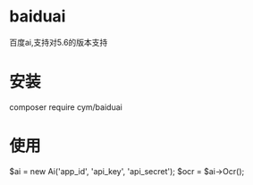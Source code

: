 # baiduai
百度ai,支持对5.6的版本支持
# 安装
composer require cym/baiduai

# 使用
$ai = new Ai('app_id', 'api_key', 'api_secret');
$ocr = $ai->Ocr();
